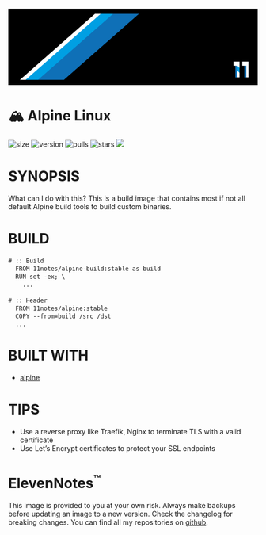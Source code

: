 ![Banner](https://github.com/11notes/defaults/blob/main/static/img/banner.png?raw=true)

# 🏔️ Alpine Linux
![size](https://img.shields.io/docker/image-size/11notes/alpine-build/stable?color=0eb305) ![version](https://img.shields.io/docker/v/11notes/alpine-build/stable?color=eb7a09) ![pulls](https://img.shields.io/docker/pulls/11notes/alpine-build?color=2b75d6) ![stars](https://img.shields.io/docker/stars/11notes/alpine-build?color=e6a50e) [<img src="https://img.shields.io/badge/github-11notes-blue?logo=github">](https://github.com/11notes)

# SYNOPSIS
What can I do with this? This is a build image that contains most if not all default Alpine build tools to build custom binaries.

# BUILD
```shell
# :: Build
  FROM 11notes/alpine-build:stable as build
  RUN set -ex; \
    ... 

# :: Header
  FROM 11notes/alpine:stable
  COPY --from=build /src /dst
  ...
```

# BUILT WITH
* [alpine](https://alpinelinux.org)

# TIPS
* Use a reverse proxy like Traefik, Nginx to terminate TLS with a valid certificate
* Use Let’s Encrypt certificates to protect your SSL endpoints

# ElevenNotes<sup>™️</sup>
This image is provided to you at your own risk. Always make backups before updating an image to a new version. Check the changelog for breaking changes. You can find all my repositories on [github](https://github.com/11notes).
    